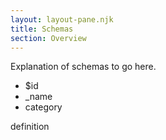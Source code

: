 ```yaml
---
layout: layout-pane.njk
title: Schemas
section: Overview
---
```



Explanation of schemas to go here.

- $id
- _name
- category

definition